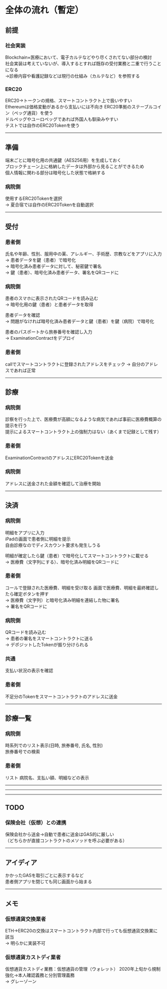 # 全体の流れ（暫定）

## 前提

### 社会実装
Blockchain×医療において、電子カルテなどやり尽くされてない部分の検討  
社会実装は考えていないが、導入するとすれば既存の受付業務と二重で行うことになる  
→診療内容や看護記録などは現行の仕組み（カルテなど）を参照する

### ERC20
ERC20→トークンの規格、スマートコントラクト上で扱いやすい  
Ethereumは価格変動があるから支払いには不向き
ERC20準拠のステーブルコイン（ペッグ通貨）を使う  
ドルペッグやユーロペッグであれば外国人も馴染みやすい  
テストでは自作のERC20Tokenを使う
- - -
## 準備
端末ごとに暗号化用の共通鍵（AES256用）を生成しておく  
ブロックチェーン上に格納したデータは外部から見ることができるため  
個人情報に関わる部分は暗号化した状態で格納する

### 病院側
使用するERC20Tokenを選択  
→ 夏合宿では自作のERC20Tokenを自動選択

- - -
## 受付
### 患者側
氏名や年齢、性別、服用中の薬、アレルギー、手術歴、宗教などをアプリに入力  
→ 患者データを鍵（患者）で暗号化  
→ 暗号化済み患者データに対して、秘密鍵で署名  
→ 鍵（患者）、暗号化済み患者データ、署名をQRコードに

### 病院側
患者のスマホに表示されたQRコードを読み込む  
→ 暗号化用の鍵（患者）と患者データを取得

患者データを確認  
→ 問題がなければ暗号化済み患者データと鍵（患者）を鍵（病院）で暗号化  

患者のパスポートから旅券番号を確認し入力  
→ ExaminationContractをデプロイ

### 患者側
callでスマートコントラクトに登録されたアドレスをチェック
→ 自分のアドレスであれば正常
- - -
## 診療
### 病院側
診察を行った上で、医療費が高額になるような病気であれば事前に医療費概算の提示を行う  
提示によるスマートコントラクト上の強制力はない（あくまで記録として残す）  

### 患者側
ExaminationContractのアドレスにERC20Tokenを送金 

### 病院側
アドレスに送金された金額を確認して治療を開始
- - -
## 決済
### 病院側
明細をアプリに入力  
iPadの画面で患者側に明細を提示  
自由診療なのでディスカウント要求も発生しうる

明細が確定したら鍵（患者）で暗号化してスマートコントラクトに載せる  
→ 医療費（文字列にする）、暗号化済み明細をQRコードに

### 患者側
コールで登録された医療費、明細を受け取る
画面で医療費、明細を最終確認したら確定ボタンを押す  
→ 医療費（文字列）と暗号化済み明細を連結した物に署名  
→ 署名をQRコードに  

### 病院側
QRコードを読み込む  
→ 患者の署名をスマートコントラクトに送る  
→ デポジットしたTokenが振り分けられる

### 共通
支払い状況の表示を確認

### 患者側
不足分のTokenをスマートコントラクトのアドレスに送金
- - -
## 診療一覧
### 病院側
時系列でのリスト表示(日時, 旅券番号, 氏名, 性別)  
旅券番号での検索

### 患者側
リスト
病院名、支払い額、明細などの表示
- - -
- - -
- - -
## TODO

### 保険会社（仮想）との連携
保険会社から送金→自動で患者に送金はGAS的に厳しい  
（どちらかが直接コントラクトのメソッドを呼ぶ必要がある）

- - -
## アイディア
かかったGASを取引ごとに表示するなど  
患者側アプリを閉じても同じ画面から始まる

- - -
## メモ

### 仮想通貨交換業者
ETH→ERC20の交換はスマートコントラクト内部で行っても仮想通貨交換業に該当  
→ 明らかに実装不可

### 仮想通貨カストディ業者
仮想通貨カストディ業務：仮想通貨の管理（ウォレット）
2020年上旬から規制強化→本人確認義務と分別管理義務  
→ グレーゾーン